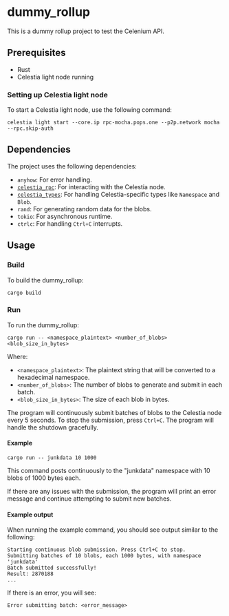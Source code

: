 # dummy_rollup

This is a dummy rollup project to test the Celenium API.

## Prerequisites

- Rust
- Celestia light node running

### Setting up Celestia light node

To start a Celestia light node, use the following command:

```shell
celestia light start --core.ip rpc-mocha.pops.one --p2p.network mocha --rpc.skip-auth
```

## Dependencies

The project uses the following dependencies:

- `anyhow`: For error handling.
- [`celestia_rpc`](https://crates.io/crates/celestia-rpc): For interacting with the Celestia node.
- [`celestia_types`](https://crates.io/crates/celestia-types): For handling Celestia-specific types like `Namespace` and `Blob`.
- `rand`: For generating random data for the blobs.
- `tokio`: For asynchronous runtime.
- `ctrlc`: For handling `Ctrl+C` interrupts.

## Usage

### Build

To build the dummy_rollup:

```shell
cargo build
```

### Run

To run the dummy_rollup:

```shell
cargo run -- <namespace_plaintext> <number_of_blobs> <blob_size_in_bytes>
```

Where:
- `<namespace_plaintext>`: The plaintext string that will be converted to a hexadecimal namespace.
- `<number_of_blobs>`: The number of blobs to generate and submit in each batch.
- `<blob_size_in_bytes>`: The size of each blob in bytes.

The program will continuously submit batches of blobs to the Celestia node every 5 seconds. To stop the submission, press `Ctrl+C`. The program will handle the shutdown gracefully.

#### Example

```shell
cargo run -- junkdata 10 1000
```

This command posts continuously to the "junkdata" namespace with 10 blobs of 1000 bytes each.

If there are any issues with the submission, the program will print an error message and continue attempting to submit new batches.

#### Example output

When running the example command, you should see output similar to the following:

```
Starting continuous blob submission. Press Ctrl+C to stop.
Submitting batches of 10 blobs, each 1000 bytes, with namespace 'junkdata'
Batch submitted successfully!
Result: 2870188
...
```

If there is an error, you will see:

```
Error submitting batch: <error_message>
```
